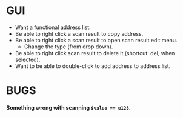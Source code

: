 # GUI

* Want a functional address list.
* Be able to right click a scan result to copy address.
* Be able to right click a scan result to open scan result edit menu.
  * Change the type (from drop down).
* Be able to right click scan result to delete it (shortcut: del, when selected).
* Want to be able to double-click to add address to address list.

# BUGS

#### Something wrong with scanning `$value == u128`.
